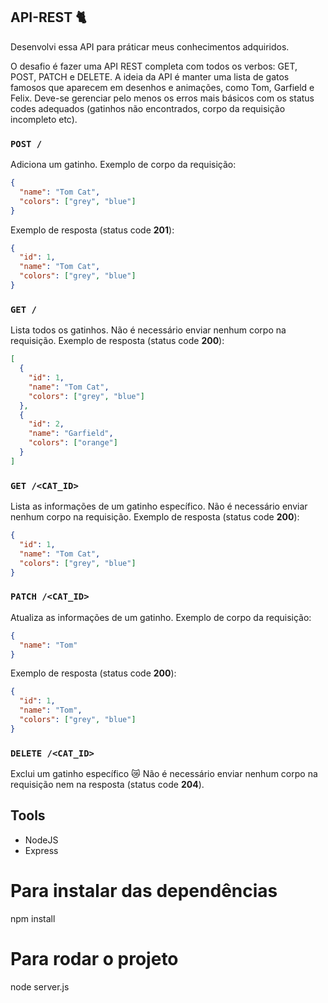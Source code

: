 
## API-REST  🐈
Desenvolvi essa API para práticar meus conhecimentos adquiridos.

O desafio é fazer uma API REST completa com todos os verbos: GET, POST, PATCH e
DELETE. A ideia da API é manter uma lista de gatos famosos que aparecem em
desenhos e animações, como Tom, Garfield e Felix.
Deve-se gerenciar pelo menos os erros mais básicos com os status codes adequados
(gatinhos não encontrados, corpo da requisição incompleto etc).


### `POST /`

Adiciona um gatinho. Exemplo de corpo da requisição:

```json
{
  "name": "Tom Cat",
  "colors": ["grey", "blue"]
}
```

Exemplo de resposta (status code **201**):

```json
{
  "id": 1,
  "name": "Tom Cat",
  "colors": ["grey", "blue"]
}
```

### `GET /`

Lista todos os gatinhos. Não é necessário enviar nenhum corpo na requisição.
Exemplo de resposta (status code **200**):

```json
[
  {
    "id": 1,
    "name": "Tom Cat",
    "colors": ["grey", "blue"]
  },
  {
    "id": 2,
    "name": "Garfield",
    "colors": ["orange"]
  }
]
```

### `GET /<CAT_ID>`

Lista as informações de um gatinho específico. Não é necessário enviar nenhum
corpo na requisição. Exemplo de resposta (status code **200**):

```json
{
  "id": 1,
  "name": "Tom Cat",
  "colors": ["grey", "blue"]
}
```

### `PATCH /<CAT_ID>`

Atualiza as informações de um gatinho. Exemplo de corpo da requisição:

```json
{
  "name": "Tom"
}
```

Exemplo de resposta (status code **200**):

```json
{
  "id": 1,
  "name": "Tom",
  "colors": ["grey", "blue"]
}
```

### `DELETE /<CAT_ID>`

Exclui um gatinho específico 😿 Não é necessário enviar nenhum corpo na
requisição nem na resposta (status code **204**).


## Tools

- NodeJS
- Express

# Para instalar das dependências
  npm install
  
# Para rodar o projeto
  node server.js
